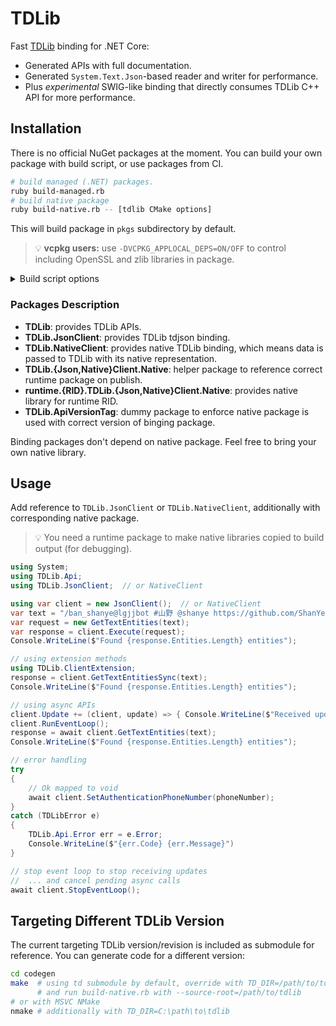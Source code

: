 # TDLib

Fast [TDLib](https://github.com/tdlib/td) binding for .NET Core:
  * Generated APIs with full documentation.
  * Generated `System.Text.Json`-based reader and writer for performance.
  * Plus *experimental* SWIG-like binding that directly consumes TDLib C++ API for more performance.


## Installation

There is no official NuGet packages at the moment. You can build your own package with build script, or use packages from CI.

```bash
# build managed (.NET) packages.
ruby build-managed.rb
# build native package
ruby build-native.rb -- [tdlib CMake options]
```

This will build package in `pkgs` subdirectory by default.

> 💡 **vcpkg users:** use `-DVCPKG_APPLOCAL_DEPS=ON/OFF` to control including OpenSSL and zlib libraries in package.

<details><summary>Build script options</summary>

```
usage: build-managed.rb [options] -- [tdlib CMake options]
    -b, --build-root=DIR             set build root to DIR, defaults to /thisrepo/build
    -o, --output=DIR                 set output directory to DIR, defaults to /thisrepo/pkgs
    -r, --use-release-versioning     remove commit hash from package version
    -h, --help                       Show this message
```

```
usage build-native.rb [options] -- [tdlib CMake options]
    -b, --build-root=DIR             set build root to DIR, defaults to /thisrepo/build
    -s, --source-root=DIR            set tdlib source root to DIR, defaults to /thisrepo/td
    -o, --output=DIR                 set output directory to DIR, defaults to /thisrepo/pkgs
    -r, --use-release-versioning     remove commit hash from package version
        --rid=RID                    override RID detection
    -h, --help                       Show this message
```

</details>

### Packages Description

* **TDLib**: provides TDLib APIs.
* **TDLib.JsonClient**: provides TDLib tdjson binding.
* **TDLib.NativeClient**: provides native TDLib binding, which means data is passed to TDLib with its native representation.
* **TDLib.{Json,Native}Client.Native**: helper package to reference correct runtime package on publish.
* **runtime.{RID}.TDLib.{Json,Native}Client.Native**: provides native library for runtime RID.
* **TDLib.ApiVersionTag**: dummy package to enforce native package is used with correct version of binging package.

Binding packages don't depend on native package. Feel free to bring your own native library.


## Usage

Add reference to `TDLib.JsonClient` or `TDLib.NativeClient`, additionally with corresponding native package.

> 💡 You need a runtime package to make native libraries copied to build output (for debugging).

```c#
using System;
using TDLib.Api;
using TDLib.JsonClient;  // or NativeClient

using var client = new JsonClient();  // or NativeClient
var text = "/ban_shanye@lgjjbot #山野 @shanye https://github.com/ShanYe/ shanye@shanye.com \n\r\t少发点山野对大家都好";
var request = new GetTextEntities(text);
var response = client.Execute(request);
Console.WriteLine($"Found {response.Entities.Length} entities");

// using extension methods
using TDLib.ClientExtension;
response = client.GetTextEntitiesSync(text);
Console.WriteLine($"Found {response.Entities.Length} entities");

// using async APIs
client.Update += (client, update) => { Console.WriteLine($"Received update of type {update.GetType()}") }
client.RunEventLoop();
response = await client.GetTextEntities(text);
Console.WriteLine($"Found {response.Entities.Length} entities");

// error handling
try
{
    // Ok mapped to void
    await client.SetAuthenticationPhoneNumber(phoneNumber);
}
catch (TDLibError e)
{
    TDLib.Api.Error err = e.Error;
    Console.WriteLine($"{err.Code} {err.Message}")
}

// stop event loop to stop receiving updates
//  ... and cancel pending async calls
await client.StopEventLoop();
```

## Targeting Different TDLib Version

The current targeting TDLib version/revision is included as submodule for reference.
You can generate code for a different version:

```bash
cd codegen
make  # using td submodule by default, override with TD_DIR=/path/to/tdlib
      # and run build-native.rb with --source-root=/path/to/tdlib
# or with MSVC NMake
nmake # additionally with TD_DIR=C:\path\to\tdlib
```
